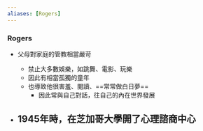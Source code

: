 ```yaml
---
aliases: [Rogers]
---
```



### Rogers
- 父母對家庭的管教相當嚴苛
	- 禁止大多數娛樂，如跳舞、電影、玩樂
	- 因此有相當孤獨的童年
	- 也導致他很害羞、閱讀、==常常做白日夢==
		- 因此常與自己對話，往自己的內在世界發展

- 1945年時，在芝加哥大學開了心理諮商中心
	- 